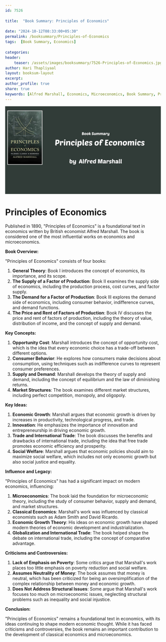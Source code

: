 ```yaml
---    
id: 7526    
  
title:  "Book Summary: Principles of Economics"       

date: "2024-10-12T08:33:00+05:30"    
permalink: /booksummary/Principles-of-Economics     
tags:  [Book Summary, Economics]     
    
categories:    
header:    
    teaser: /assets/images/booksummary/7526-Principles-of-Economics.jpg    
author: Hari Thapliyaal    
layout: booksum-layout    
excerpt:    
author_profile: true    
share: true  
keywords: [Alfred Marshall, Economics, Microeconomics, Book Summary, Principles of Economics]
---    
```

    
![Book Summary: Principles-of-Economics](/assets/images/booksummary/7526-Principles-of-Economics.jpg) 

# Principles of Economics

Published in 1890, "Principles of Economics" is a foundational text in economics written by British economist Alfred Marshall. The book is considered one of the most influential works on economics and microeconomics.

**Book Overview:**

"Principles of Economics" consists of four books:

1. **General Theory**: Book I introduces the concept of economics, its importance, and its scope.
2. **The Supply of a Factor of Production**: Book II examines the supply side of economics, including the
production process, cost curves, and factor supply.
3. **The Demand for a Factor of Production**: Book III explores the demand side of economics, including consumer
behavior, indifference curves, and demand functions.
4. **The Price and Rent of Factors of Production**: Book IV discusses the price and rent of factors of production,
including the theory of value, distribution of income, and the concept of supply and demand.

**Key Concepts:**

1. **Opportunity Cost**: Marshall introduces the concept of opportunity cost, which is the idea that every
economic choice has a trade-off between different options.
2. **Consumer Behavior**: He explores how consumers make decisions about consumption, using techniques such as
indifference curves to represent consumer preferences.
3. **Supply and Demand**: Marshall develops the theory of supply and demand, including the concept of equilibrium
and the law of diminishing returns.
4. **Market Structures**: The book examines different market structures, including perfect competition, monopoly,
and oligopoly.

**Key Ideas:**

1. **Economic Growth**: Marshall argues that economic growth is driven by increases in productivity, technological
progress, and trade.
2. **Innovation**: He emphasizes the importance of innovation and entrepreneurship in driving economic growth.
3. **Trade and International Trade**: The book discusses the benefits and drawbacks of international trade,
including the idea that free trade promotes economic efficiency and prosperity.
4. **Social Welfare**: Marshall argues that economic policies should aim to maximize social welfare, which
includes not only economic growth but also social justice and equality.

**Influence and Legacy:**

"Principles of Economics" has had a significant impact on modern economics, influencing:

1. **Microeconomics**: The book laid the foundation for microeconomic theory, including the study of consumer
behavior, supply and demand, and market structures.
2. **Classical Economics**: Marshall's work was influenced by classical economists such as Adam Smith and David
Ricardo.
3. **Economic Growth Theory**: His ideas on economic growth have shaped modern theories of economic development
and industrialization.
4. **Globalization and International Trade**: The book helped shape the debate on international trade, including
the concept of comparative advantage.

**Criticisms and Controversies:**

1. **Lack of Emphasis on Poverty**: Some critics argue that Marshall's work places too little emphasis on poverty
reduction and social welfare.
2. **Assumes Neutrality of Money**: The book assumes that money is neutral, which has been criticized for being an
oversimplification of the complex relationship between money and economic growth.
3. **Does Not Address Structural Issues**: Some argue that Marshall's work focuses too much on microeconomic
issues, neglecting structural problems such as inequality and social injustice.

**Conclusion:**

"Principles of Economics" remains a foundational text in economics, with its ideas continuing to shape modern
economic thought. While it has faced criticisms and controversies, the book remains an important contribution to
the development of classical economics and microeconomics.
